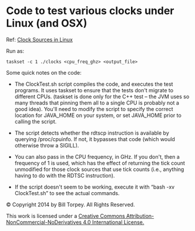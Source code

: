 Code to test various clocks under Linux (and OSX)
=======================================

Ref: [Clock Sources in Linux](http://btorpey.github.io/blog/2014/02/18/clock-sources-in-linux/)

Run as:

	taskset -c 1 ./clocks <cpu_freq_ghz> <output_file>

Some quick notes on the code:

-   The ClockTest.sh script compiles the code, and executes the test programs.
    It uses taskset to ensure that the tests don't migrate to different CPUs.
    (taskset is done only for the C++ test – the JVM uses so many threads that
    pinning them all to a single CPU is probably not a good idea). You'll need
    to modify the script to specify the correct location for JAVA_HOME on your
    system, or set JAVA_HOME prior to calling the script.

-   The script detects whether the rdtscp instruction is available by querying
    /proc/cpuinfo. If not, it bypasses that code (which would otherwise throw a
    SIGILL).

-   You can also pass in the CPU frequency, in GHz. If you don't, then a
    frequency of 1 is used, which has the effect of returning the tick count
    unmodified for those clock sources that use tick counts (i.e., anything
    having to do with the RDTSC instruction).

-   If the script doesn't seem to be working, execute it with “bash -xv
    ClockTest.sh” to see the actual commands.


&copy; Copyright 2014 by Bill Torpey.   All Rights Reserved.

This work is licensed under a <a rel="license" href="http://creativecommons.org/licenses/by-nc-nd/4.0/deed.en_US">Creative Commons Attribution-NonCommercial-NoDerivatives 4.0 International License.
